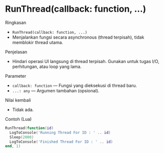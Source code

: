 # RunThread(callback: function, ...)

Ringkasan
- `RunThread(callback: function, ...)`
- Menjalankan fungsi secara asynchronous (thread terpisah), tidak memblokir thread utama.

Penjelasan
- Hindari operasi UI langsung di thread terpisah. Gunakan untuk tugas I/O, perhitungan, atau loop yang lama.

Parameter
- `callback: function` — Fungsi yang dieksekusi di thread baru.
- `...: any` — Argumen tambahan (opsional).

Nilai kembali
- Tidak ada.

Contoh (Lua)
```lua
RunThread(function(id)
  LogToConsole('Running Thread For ID : ' .. id)
  Sleep(2000)
  LogToConsole('Finished Thread For ID : ' .. id)
end, 1)
```

